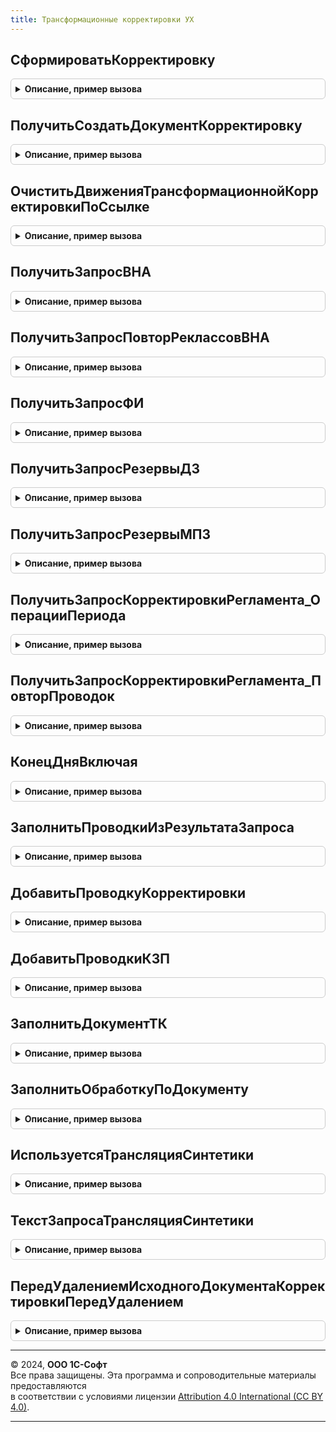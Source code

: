 ```yaml
---
title: Трансформационные корректировки УХ
---
```



## СформироватьКорректировку
<details style="margin: 1em 0; padding: 0.5em; border: 1px solid #ccc; border-radius: 6px;">

<summary style="font-weight: bold; cursor: pointer;">Описание, пример вызова</summary>

```bsl

Функция СформироватьКорректировку(Реквизиты, Отказ = Ложь, ТаблицаПроводок = Неопределено) Экспорт
```

Пример вызова
```bsl
Результат = ТрансформационныеКорректировкиУХ.СформироватьКорректировку(Реквизиты, Отказ, ТаблицаПроводок);
```
</details>

## ПолучитьСоздатьДокументКорректировку
<details style="margin: 1em 0; padding: 0.5em; border: 1px solid #ccc; border-radius: 6px;">

<summary style="font-weight: bold; cursor: pointer;">Описание, пример вызова</summary>

```bsl

Функция ПолучитьСоздатьДокументКорректировку(Реквизиты, Отказ) Экспорт
```

Пример вызова
```bsl
Результат = ТрансформационныеКорректировкиУХ.ПолучитьСоздатьДокументКорректировку(Реквизиты, Отказ) 
```
</details>

## ОчиститьДвиженияТрансформационнойКорректировкиПоСсылке
<details style="margin: 1em 0; padding: 0.5em; border: 1px solid #ccc; border-radius: 6px;">

<summary style="font-weight: bold; cursor: pointer;">Описание, пример вызова</summary>

```bsl

// Удаляет движения в трансформационных корректировках созданных документом ДокументССылка
// Параметры:
//	ДокументСсылка - ссылка на документ, создавший трансформационную корректировку.
//
Процедура ОчиститьДвиженияТрансформационнойКорректировкиПоСсылке(ДокументСсылка, ПометитьНаУдаление = Ложь, Отказ = Ложь) Экспорт
```

Пример вызова
```bsl
ТрансформационныеКорректировкиУХ.ОчиститьДвиженияТрансформационнойКорректировкиПоСсылке(ДокументСсылка, ПометитьНаУдаление, Отказ);
```
</details>

## ПолучитьЗапросВНА
<details style="margin: 1em 0; padding: 0.5em; border: 1px solid #ccc; border-radius: 6px;">

<summary style="font-weight: bold; cursor: pointer;">Описание, пример вызова</summary>

```bsl

Функция ПолучитьЗапросВНА(Реквизиты) Экспорт
```

Пример вызова
```bsl
Результат = ТрансформационныеКорректировкиУХ.ПолучитьЗапросВНА(Реквизиты));
```
</details>

## ПолучитьЗапросПовторРеклассовВНА
<details style="margin: 1em 0; padding: 0.5em; border: 1px solid #ccc; border-radius: 6px;">

<summary style="font-weight: bold; cursor: pointer;">Описание, пример вызова</summary>

```bsl

Функция ПолучитьЗапросПовторРеклассовВНА(Реквизиты) Экспорт
```

Пример вызова
```bsl
Результат = ТрансформационныеКорректировкиУХ.ПолучитьЗапросПовторРеклассовВНА(Реквизиты));
```
</details>

## ПолучитьЗапросФИ
<details style="margin: 1em 0; padding: 0.5em; border: 1px solid #ccc; border-radius: 6px;">

<summary style="font-weight: bold; cursor: pointer;">Описание, пример вызова</summary>

```bsl

Функция ПолучитьЗапросФИ(Реквизиты) Экспорт
```

Пример вызова
```bsl
Результат = ТрансформационныеКорректировкиУХ.ПолучитьЗапросФИ(Реквизиты));
```
</details>

## ПолучитьЗапросРезервыДЗ
<details style="margin: 1em 0; padding: 0.5em; border: 1px solid #ccc; border-radius: 6px;">

<summary style="font-weight: bold; cursor: pointer;">Описание, пример вызова</summary>

```bsl

Функция ПолучитьЗапросРезервыДЗ(Реквизиты) Экспорт
```

Пример вызова
```bsl
Результат = ТрансформационныеКорректировкиУХ.ПолучитьЗапросРезервыДЗ(Реквизиты));
```
</details>

## ПолучитьЗапросРезервыМПЗ
<details style="margin: 1em 0; padding: 0.5em; border: 1px solid #ccc; border-radius: 6px;">

<summary style="font-weight: bold; cursor: pointer;">Описание, пример вызова</summary>

```bsl

Функция ПолучитьЗапросРезервыМПЗ(Реквизиты) Экспорт
```

Пример вызова
```bsl
Результат = ТрансформационныеКорректировкиУХ.ПолучитьЗапросРезервыМПЗ(Реквизиты));
```
</details>

## ПолучитьЗапросКорректировкиРегламента_ОперацииПериода
<details style="margin: 1em 0; padding: 0.5em; border: 1px solid #ccc; border-radius: 6px;">

<summary style="font-weight: bold; cursor: pointer;">Описание, пример вызова</summary>

```bsl

Функция ПолучитьЗапросКорректировкиРегламента_ОперацииПериода(Реквизиты) Экспорт
```

Пример вызова
```bsl
Результат = ТрансформационныеКорректировкиУХ.ПолучитьЗапросКорректировкиРегламента_ОперацииПериода(Реквизиты));
```
</details>

## ПолучитьЗапросКорректировкиРегламента_ПовторПроводок
<details style="margin: 1em 0; padding: 0.5em; border: 1px solid #ccc; border-radius: 6px;">

<summary style="font-weight: bold; cursor: pointer;">Описание, пример вызова</summary>

```bsl

Функция ПолучитьЗапросКорректировкиРегламента_ПовторПроводок(Реквизиты) Экспорт
```

Пример вызова
```bsl
Результат = ТрансформационныеКорректировкиУХ.ПолучитьЗапросКорректировкиРегламента_ПовторПроводок(Реквизиты));
```
</details>

## КонецДняВключая
<details style="margin: 1em 0; padding: 0.5em; border: 1px solid #ccc; border-radius: 6px;">

<summary style="font-weight: bold; cursor: pointer;">Описание, пример вызова</summary>

```bsl

Функция КонецДняВключая(ДатаЗапроса) Экспорт
```

Пример вызова
```bsl
Результат = ТрансформационныеКорректировкиУХ.КонецДняВключая(ДатаЗапроса));
```
</details>

## ЗаполнитьПроводкиИзРезультатаЗапроса
<details style="margin: 1em 0; padding: 0.5em; border: 1px solid #ccc; border-radius: 6px;">

<summary style="font-weight: bold; cursor: pointer;">Описание, пример вызова</summary>

```bsl

Процедура ЗаполнитьПроводкиИзРезультатаЗапроса(Реквизиты, ДокументОбъект, Запрос, КомментарииСобытий = Неопределено, ИспользоватьДанныеНСБУ) Экспорт
```

Пример вызова
```bsl
ТрансформационныеКорректировкиУХ.ЗаполнитьПроводкиИзРезультатаЗапроса(Реквизиты, ДокументОбъект, Запрос, КомментарииСобытий, ИспользоватьДанныеНСБУ));
```
</details>

## ДобавитьПроводкуКорректировки
<details style="margin: 1em 0; padding: 0.5em; border: 1px solid #ccc; border-radius: 6px;">

<summary style="font-weight: bold; cursor: pointer;">Описание, пример вызова</summary>

```bsl

Процедура ДобавитьПроводкуКорректировки(ТаблицаПроводки, СтрокаИсточник, СуммаПроводки, КомментарийПроводки, РесурсРегистра = "СуммаВВалютеУчета", Экспорт
```

Пример вызова
```bsl
ТрансформационныеКорректировкиУХ.ДобавитьПроводкуКорректировки(ТаблицаПроводки, СтрокаИсточник, СуммаПроводки, КомментарийПроводки, РесурсРегистра, );
```
</details>

## ДобавитьПроводкиКЗП
<details style="margin: 1em 0; padding: 0.5em; border: 1px solid #ccc; border-radius: 6px;">

<summary style="font-weight: bold; cursor: pointer;">Описание, пример вызова</summary>

```bsl

Процедура ДобавитьПроводкиКЗП(ПроводкиКЗП, СтрокаТаблицыПроводок, Реквизиты, ВыполнитьСторно = Ложь, Экспорт
```

Пример вызова
```bsl
ТрансформационныеКорректировкиУХ.ДобавитьПроводкиКЗП(ПроводкиКЗП, СтрокаТаблицыПроводок, Реквизиты, ВыполнитьСторно, );
```
</details>

## ЗаполнитьДокументТК
<details style="margin: 1em 0; padding: 0.5em; border: 1px solid #ccc; border-radius: 6px;">

<summary style="font-weight: bold; cursor: pointer;">Описание, пример вызова</summary>

```bsl

Процедура ЗаполнитьДокументТК(ДокументТК, Реквизиты, ВидОперации = Неопределено) Экспорт
```

Пример вызова
```bsl
ТрансформационныеКорректировкиУХ.ЗаполнитьДокументТК(ДокументТК, Реквизиты, ВидОперации);
```
</details>

## ЗаполнитьОбработкуПоДокументу
<details style="margin: 1em 0; padding: 0.5em; border: 1px solid #ccc; border-radius: 6px;">

<summary style="font-weight: bold; cursor: pointer;">Описание, пример вызова</summary>

```bsl

Процедура ЗаполнитьОбработкуПоДокументу(ОбработкаКЗП, ДокументТК) Экспорт
```

Пример вызова
```bsl
ТрансформационныеКорректировкиУХ.ЗаполнитьОбработкуПоДокументу(ОбработкаКЗП, ДокументТК));
```
</details>

## ИспользуетсяТрансляцияСинтетики
<details style="margin: 1em 0; padding: 0.5em; border: 1px solid #ccc; border-radius: 6px;">

<summary style="font-weight: bold; cursor: pointer;">Описание, пример вызова</summary>

```bsl

Функция ИспользуетсяТрансляцияСинтетики(КонтекстОтчета) Экспорт
```

Пример вызова
```bsl
Результат = ТрансформационныеКорректировкиУХ.ИспользуетсяТрансляцияСинтетики(КонтекстОтчета));
```
</details>

## ТекстЗапросаТрансляцияСинтетики
<details style="margin: 1em 0; padding: 0.5em; border: 1px solid #ccc; border-radius: 6px;">

<summary style="font-weight: bold; cursor: pointer;">Описание, пример вызова</summary>

```bsl

Функция ТекстЗапросаТрансляцияСинтетики() Экспорт
```

Пример вызова
```bsl
Результат = ТрансформационныеКорректировкиУХ.ТекстЗапросаТрансляцияСинтетики());
```
</details>

## ПередУдалениемИсходногоДокументаКорректировкиПередУдалением
<details style="margin: 1em 0; padding: 0.5em; border: 1px solid #ccc; border-radius: 6px;">

<summary style="font-weight: bold; cursor: pointer;">Описание, пример вызова</summary>

```bsl

Процедура ПередУдалениемИсходногоДокументаКорректировкиПередУдалением(Источник, Отказ) Экспорт
```

Пример вызова
```bsl
ТрансформационныеКорректировкиУХ.ПередУдалениемИсходногоДокументаКорректировкиПередУдалением(Источник, Отказ) 
```
</details>

---

© 2024, **ООО 1С-Софт**  
Все права защищены. Эта программа и сопроводительные материалы предоставляются  
в соответствии с условиями лицензии [Attribution 4.0 International (CC BY 4.0)](https://creativecommons.org/licenses/by/4.0/legalcode).

---
